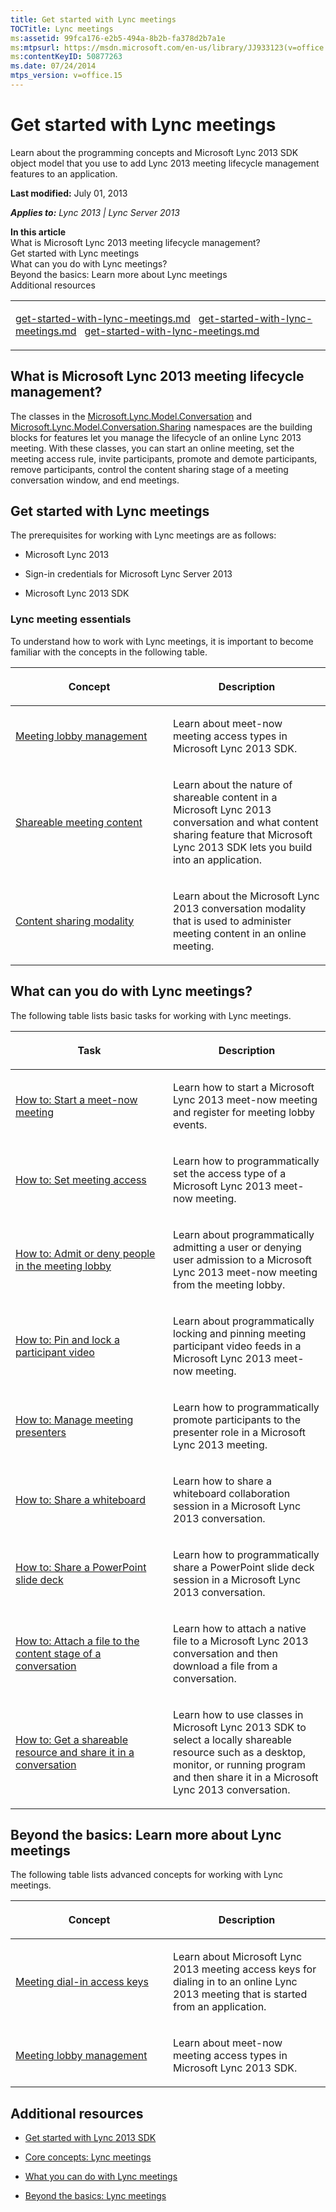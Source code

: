 ```yaml
---
title: Get started with Lync meetings
TOCTitle: Lync meetings
ms:assetid: 99fca176-e2b5-494a-8b2b-fa378d2b7a1e
ms:mtpsurl: https://msdn.microsoft.com/en-us/library/JJ933123(v=office.15)
ms:contentKeyID: 50877263
ms.date: 07/24/2014
mtps_version: v=office.15
---
```


# Get started with Lync meetings

Learn about the programming concepts and Microsoft Lync 2013 SDK object model that you use to add Lync 2013 meeting lifecycle management features to an application.

**Last modified:** July 01, 2013

***Applies to:** Lync 2013 | Lync Server 2013*

**In this article**  
What is Microsoft Lync 2013 meeting lifecycle management?  
Get started with Lync meetings  
What can you do with Lync meetings?  
Beyond the basics: Learn more about Lync meetings  
Additional resources  

<table>
<colgroup>
<col style="width: 100%" />
</colgroup>
<tbody>
<tr class="odd">
<td><p><a href="get-started-with-lync-meetings.md" class="uri">get-started-with-lync-meetings.md</a>   <a href="get-started-with-lync-meetings.md" class="uri">get-started-with-lync-meetings.md</a>   <a href="get-started-with-lync-meetings.md" class="uri">get-started-with-lync-meetings.md</a></p></td>
</tr>
</tbody>
</table>

## What is Microsoft Lync 2013 meeting lifecycle management?

The classes in the [Microsoft.Lync.Model.Conversation](https://msdn.microsoft.com/en-us/library/jj276168\(v=office.15\)) and [Microsoft.Lync.Model.Conversation.Sharing](https://msdn.microsoft.com/en-us/library/jj274504\(v=office.15\)) namespaces are the building blocks for features let you manage the lifecycle of an online Lync 2013 meeting. With these classes, you can start an online meeting, set the meeting access rule, invite participants, promote and demote participants, remove participants, control the content sharing stage of a meeting conversation window, and end meetings.

## Get started with Lync meetings

The prerequisites for working with Lync meetings are as follows:

  - Microsoft Lync 2013

  - Sign-in credentials for Microsoft Lync Server 2013

  - Microsoft Lync 2013 SDK

### Lync meeting essentials

To understand how to work with Lync meetings, it is important to become familiar with the concepts in the following table.

<table>
<colgroup>
<col style="width: 50%" />
<col style="width: 50%" />
</colgroup>
<thead>
<tr class="header">
<th><p>Concept</p></th>
<th><p>Description</p></th>
</tr>
</thead>
<tbody>
<tr class="odd">
<td><p><a href="meeting-lobby-management.md">Meeting lobby management</a></p></td>
<td><p>Learn about meet-now meeting access types in Microsoft Lync 2013 SDK.</p></td>
</tr>
<tr class="even">
<td><p><a href="shareable-meeting-content.md">Shareable meeting content</a></p></td>
<td><p>Learn about the nature of shareable content in a Microsoft Lync 2013 conversation and what content sharing feature that Microsoft Lync 2013 SDK lets you build into an application.</p></td>
</tr>
<tr class="odd">
<td><p><a href="content-sharing-modality.md">Content sharing modality</a></p></td>
<td><p>Learn about the Microsoft Lync 2013 conversation modality that is used to administer meeting content in an online meeting.</p></td>
</tr>
</tbody>
</table>

## What can you do with Lync meetings?

The following table lists basic tasks for working with Lync meetings.

<table>
<colgroup>
<col style="width: 50%" />
<col style="width: 50%" />
</colgroup>
<thead>
<tr class="header">
<th><p>Task</p></th>
<th><p>Description</p></th>
</tr>
</thead>
<tbody>
<tr class="odd">
<td><p><a href="how-to-start-a-meet-now-meeting.md">How to: Start a meet-now meeting</a></p></td>
<td><p>Learn how to start a Microsoft Lync 2013 meet-now meeting and register for meeting lobby events.</p></td>
</tr>
<tr class="even">
<td><p><a href="how-to-set-meeting-access.md">How to: Set meeting access</a></p></td>
<td><p>Learn how to programmatically set the access type of a Microsoft Lync 2013 meet-now meeting.</p></td>
</tr>
<tr class="odd">
<td><p><a href="how-to-admit-or-deny-people-in-the-meeting-lobby.md">How to: Admit or deny people in the meeting lobby</a></p></td>
<td><p>Learn about programmatically admitting a user or denying user admission to a Microsoft Lync 2013 meet-now meeting from the meeting lobby.</p></td>
</tr>
<tr class="even">
<td><p><a href="how-to-pin-and-lock-a-participant-video.md">How to: Pin and lock a participant video</a></p></td>
<td><p>Learn about programmatically locking and pinning meeting participant video feeds in a Microsoft Lync 2013 meet-now meeting.</p></td>
</tr>
<tr class="odd">
<td><p><a href="how-to-manage-meeting-presenters.md">How to: Manage meeting presenters</a></p></td>
<td><p>Learn how to programmatically promote participants to the presenter role in a Microsoft Lync 2013 meeting.</p></td>
</tr>
<tr class="even">
<td><p><a href="how-to-share-a-whiteboard.md">How to: Share a whiteboard</a></p></td>
<td><p>Learn how to share a whiteboard collaboration session in a Microsoft Lync 2013 conversation.</p></td>
</tr>
<tr class="odd">
<td><p><a href="how-to-share-a-powerpoint-slide-deck.md">How to: Share a PowerPoint slide deck</a></p></td>
<td><p>Learn how to programmatically share a PowerPoint slide deck session in a Microsoft Lync 2013 conversation.</p></td>
</tr>
<tr class="even">
<td><p><a href="how-to-attach-a-file-to-the-content-stage-of-a-conversation.md">How to: Attach a file to the content stage of a conversation</a></p></td>
<td><p>Learn how to attach a native file to a Microsoft Lync 2013 conversation and then download a file from a conversation.</p></td>
</tr>
<tr class="odd">
<td><p><a href="how-to-get-a-shareable-resource-and-share-it-in-a-conversation.md">How to: Get a shareable resource and share it in a conversation</a></p></td>
<td><p>Learn how to use classes in Microsoft Lync 2013 SDK to select a locally shareable resource such as a desktop, monitor, or running program and then share it in a Microsoft Lync 2013 conversation.</p></td>
</tr>
</tbody>
</table>

## Beyond the basics: Learn more about Lync meetings

The following table lists advanced concepts for working with Lync meetings.

<table>
<colgroup>
<col style="width: 50%" />
<col style="width: 50%" />
</colgroup>
<thead>
<tr class="header">
<th><p>Concept</p></th>
<th><p>Description</p></th>
</tr>
</thead>
<tbody>
<tr class="odd">
<td><p><a href="meeting-dial-in-access-keys.md">Meeting dial-in access keys</a></p></td>
<td><p>Learn about Microsoft Lync 2013 meeting access keys for dialing in to an online Lync 2013 meeting that is started from an application.</p></td>
</tr>
<tr class="even">
<td><p><a href="meeting-lobby-management.md">Meeting lobby management</a></p></td>
<td><p>Learn about meet-now meeting access types in Microsoft Lync 2013 SDK.</p></td>
</tr>
</tbody>
</table>

## Additional resources

  - [Get started with Lync 2013 SDK](get-started-with-lync-2013-sdk.md)

  - [Core concepts: Lync meetings](core-concepts-lync-meetings.md)

  - [What you can do with Lync meetings](what-you-can-do-with-lync-meetings.md)

  - [Beyond the basics: Lync meetings](beyond-the-basics-lync-meetings.md)

